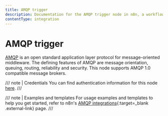 ```yaml
---
title: AMQP trigger
description: Documentation for the AMQP trigger node in n8n, a workflow automation platform. Includes details of operations and configuration, and links to examples and credentials information.
contentType: integration
---
```


# AMQP trigger

[AMQP](https://www.amqp.org/) is an open standard application layer protocol for message-oriented middleware. The defining features of AMQP are message orientation, queuing, routing, reliability and security. This node supports AMQP 1.0 compatible message brokers.

/// note | Credentials
You can find authentication information for this node [here](/integrations/builtin/credentials/amqp/).
///

///  note  | Examples and templates
For usage examples and templates to help you get started, refer to n8n's [AMQP integrations](https://n8n.io/integrations/amqp-trigger/){:target=_blank .external-link} page.
///
